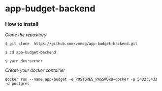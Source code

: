 # app-budget-backend

### How to install

*Clone the repository*
```
$ git clone  https://github.com/vmnog/app-budget-backend.git

$ cd app-budget-backend

$ yarn dev:server
```

*Create your docker container*
```
docker run --name app-budget -e POSTGRES_PASSWORD=docker -p 5432:5432 -d postgres
```